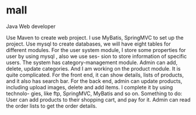 # mall
Java Web developer

Use Maven to create web project. I use MyBatis, SpringMVC to set up the project. Use mysql to create databases, we will have eight tables for different modules. For the user system module, I store some properties for user by using mysql , also we use ses- sion to store information of specific users. The system has category-management module. Admin can add, delete, update categories. And I am working on the product module. It is quite complicated. For the front end, it can show details, lists of products, and it also has search bar. For the back end, admin can update products, including upload images, delete and add items. I complete it by using technolo- gies, like ftp, SpringMVC, MyBatis and so on. Something to do: User can add products to their shopping cart, and pay for it. Admin can read the order lists to get the order details.
